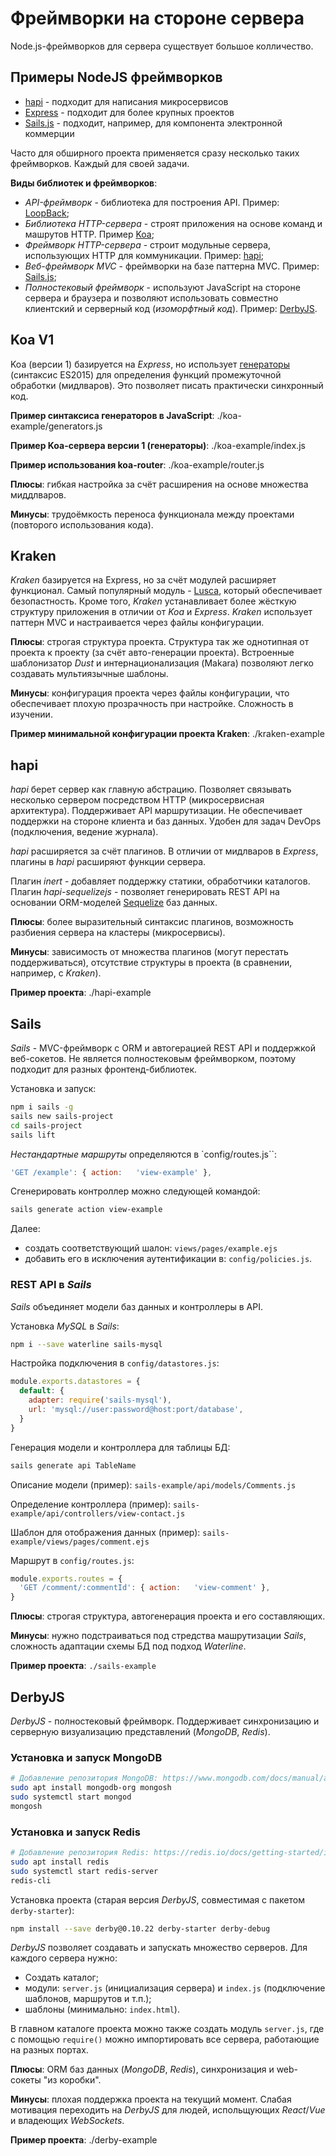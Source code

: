 # Фреймворки на стороне сервера

Node.js-фреймворков для сервера существует большое колличество.

## Примеры NodeJS фреймворков

- [hapi](https://hapi.dev/) - подходит для написания микросервисов
- [Express](https://expressjs.com/) - подходит для более крупных проектов
- [Sails.js](https://sailsjs.com/) - подходит, например, для компонента электронной коммерции

Часто для обширного проекта применяется сразу несколько таких фреймворков. Каждый для своей задачи.

**Виды библиотек и фреймворков**:

- _API-фреймворк_ - библиотека для построения API. Пример: [LoopBack](https://loopback.io/);
- _Библиотека HTTP-сервера_ - строят приложения на основе команд и машрутов HTTP. Пример [Koa](https://koajs.com/);
- _Фреймворк HTTP-сервера_ - строит модульные сервера, использующих HTTP для коммуникации. Пример: [hapi](https://hapi.dev/);
- _Веб-фреймворк MVC_ - фреймворки на базе паттерна MVC. Пример: [Sails.js](https://sailsjs.com/);
- _Полностековый фреймворк_ - используют JavaScript на стороне сервера и браузера и позволяют использовать совместно клиентский
  и серверный код (_изоморфтный код_). Пример: [DerbyJS](https://w.derbyjs.com/).

## Koa V1

Koa (версии 1) базируется на _Express_, но использует [генераторы](https://learn.javascript.ru/generators) (синтаксис ES2015) для определения функций промежуточной обработки (мидлваров).
Это позволяет писать практически синхронный код.

**Пример синтаксиса генераторов в JavaScript**: ./koa-example/generators.js

**Пример Koa-сервера версии 1 (генераторы)**: ./koa-example/index.js

**Пример использования koa-router**: ./koa-example/router.js

**Плюсы**: гибкая настройка за счёт расширения на основе множества миддлваров.

**Минусы**: трудоёмкость переноса функционала между проектами (повторого использования кода).

## Kraken

_Kraken_ базируется на Express, но за счёт модулей расширяет функционал. Самый популярный модуль - [Lusca](https://github.com/krakenjs/lusca), который
обеспечивает безопастность. Кроме того, _Kraken_ устанавливает более жёсткую структуру приложения в отличии от _Koa_ и _Express_.
_Kraken_ использует паттерн MVC и настраивается через файлы конфигурации.

**Плюсы**: строгая структура проекта. Структура так же однотипная от проекта к проекту (за счёт авто-генерации проекта). Встроенные шаблонизатор _Dust_ и интернационализация (Makara) позволяют легко создавать мультиязычные шаблоны.

**Минусы**: конфигурация проекта через файлы конфигурации, что обеспечивает плохую прозрачность при настройке. Сложность в изучении.

**Пример минимальной конфигурации проекта Kraken**: ./kraken-example

## hapi

_hapi_ берет сервер как главную абстрацию. Позволяет связывать несколько сервером посредством HTTP (микросервисная архитектура). Поддерживает API маршрутизации. Не обеспечивает поддержки на стороне клиента и баз данных. Удобен для задач DevOps (подключения, ведение журнала).

_hapi_ расширяется за счёт плагинов. В отличии от мидлваров в _Express_, плагины в _hapi_ расширяют функции сервера.

Плагин _inert_ - добавляет поддержку статики, обработчики каталогов.
Плагин _hapi-sequelizejs_ - позволяет генерировать REST API на основании ORM-моделей [Sequelize](https://sequelize.org/docs/v6/) баз данных.

**Плюсы**: более выразительный синтаксис плагинов, возможность разбиения сервера на кластеры (микросервисы).

**Минусы**: зависимость от множества плагинов (могут перестать поддерживаться), отсутствие структуры в проекта (в сравнении, например, с _Kraken_).

**Пример проекта**: ./hapi-example

## Sails

_Sails_ - MVC-фреймворк с ORM и автогерацией REST API и поддержкой веб-сокетов. Не является полностековым фреймворком, поэтому подходит для разных фронтенд-библиотек.

Установка и запуск:

```bash
npm i sails -g
sails new sails-project
cd sails-project
sails lift
```

_Нестандартные маршруты_ определяются в `config/routes.js``:
```javascript
'GET /example': { action:   'view-example' },
```

Сгенерировать контроллер можно следующей командой:
```bash
sails generate action view-example
```

Далее:
- создать соответствующий шалон: `views/pages/example.ejs`
- добавить его в исключения аутентификации в: `config/policies.js`.

### REST API в _Sails_

_Sails_ объединяет модели баз данных и контроллеры в API.

Установка _MySQL_ в _Sails_:
```bash
npm i --save waterline sails-mysql
```

Настройка подключения в `config/datastores.js`:
```javascript
module.exports.datastores = {
  default: {
    adapter: require('sails-mysql'),
    url: 'mysql://user:password@host:port/database',
  }
}
```

Генерация модели и контроллера для таблицы БД:
```bash
sails generate api TableName
```

Описание модели (пример): `sails-example/api/models/Comments.js`

Определение контроллера (пример): `sails-example/api/controllers/view-contact.js`

Шаблон для отображения данных (пример): `sails-example/views/pages/comment.ejs`

Маршрут в `config/routes.js`:
```javascript
module.exports.routes = {
  'GET /comment/:commentId': { action:   'view-comment' },
}
```

**Плюсы**: строгая структура, автогенерация проекта и его составляющих.

**Минусы**: нужно подстраиваться под стредства машрутизации _Sails_, сложность адаптации схемы БД под подход _Waterline_.

**Пример проекта**: `./sails-example`

## DerbyJS

_DerbyJS_ - полностековый фреймворк. Поддерживает синхронизацию и серверную визуализацию представлений (_MongoDB_, _Redis_).

### Установка и запуск MongoDB

```bash
# Добавление репозитория MongoDB: https://www.mongodb.com/docs/manual/administration/install-community/
sudo apt install mongodb-org mongosh
sudo systemctl start mongod
mongosh
```

### Установка и запуск Redis

```bash
# Добавление репозитория Redis: https://redis.io/docs/getting-started/installation/install-redis-on-linux/
sudo apt install redis
sudo systemctl start redis-server
redis-cli
```

Установка проекта (старая версия _DerbyJS_, совместимая с пакетом `derby-starter`):
```bash
npm install --save derby@0.10.22 derby-starter derby-debug
```

_DerbyJS_ позволяет создавать и запускать множество серверов. Для каждого сервера нужно:

- Создать каталог;
- модули: `server.js` (инициализация сервера) и `index.js` (подключение шаблонов, маршрутов и т.п.);
- шаблоны (минимально: `index.html`).

В главном каталоге проекта можно также создать модуль `server.js`, где с помощью `require()` можно импортировать все сервера, работающие на разных портах.

**Плюсы**: ORM баз данных (_MongoDB_, _Redis_), синхронизация и web-сокеты "из коробки".

**Минусы**: плохая поддержка проекта на текущий момент. Слабая мотивация переходить на _DerbyJS_ для людей, испольщующих _React_/_Vue_ и владеющих _WebSockets_.

**Пример проекта**: ./derby-example
